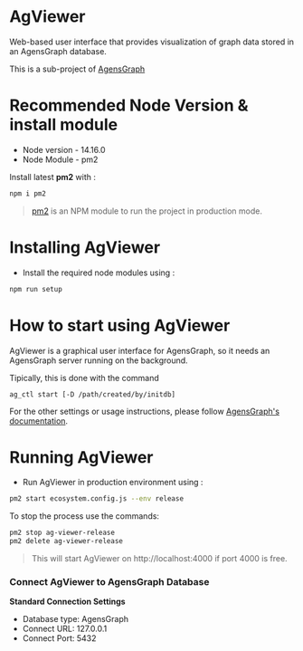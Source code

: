 # AgViewer
 
Web-based user interface that provides visualization of graph data stored in an AgensGraph database. 

This is a sub-project of [AgensGraph](https://github.com/skaiworldwide-oss/agensgraph)

# Recommended Node Version & install module

- Node version - 14.16.0
- Node Module - pm2 

Install latest **pm2** with :

```bash
npm i pm2
```

> [pm2](https://www.npmjs.com/package/pm2) is an NPM module to run the project in production mode.

# Installing AgViewer

- Install the required node modules using  :  

```bash
npm run setup
```


# How to start using AgViewer

AgViewer is a graphical user interface for AgensGraph, so it needs an AgensGraph server running on the background. 

Tipically, this is done with the command 

```
ag_ctl start [-D /path/created/by/initdb]
```

For the other settings or usage instructions, please follow [AgensGraph's documentation](https://www.skaiworldwide.com/en-US/resources?filterKey=manual).

# Running AgViewer

- Run AgViewer in production environment using : 

```bash
pm2 start ecosystem.config.js --env release
```

To stop the process use the commands:

```bash
pm2 stop ag-viewer-release 
pm2 delete ag-viewer-release
```

>This will start AgViewer on http://localhost:4000 if port 4000 is free.

### Connect AgViewer to AgensGraph Database

**Standard Connection Settings**

- Database type: AgensGraph
- Connect URL:  127.0.0.1
- Connect Port: 5432

